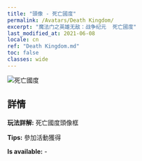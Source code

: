```yaml
---
title: "頭像 - 死亡國度"
permalink: /Avatars/Death Kingdom/
excerpt: "魔法门之英雄无敌：战争纪元  死亡國度"
last_modified_at: 2021-06-08
locale: cn
ref: "Death Kingdom.md"
toc: false
classes: wide
---
```

 ![死亡國度](/images/a/avatarFrame_86.png)

## 詳情

 **玩法詳解:** 死亡國度頭像框 

 **Tips:** 參加活動獲得 

 **Is available:**  - 

